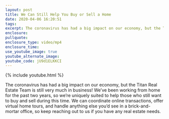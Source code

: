 ```yaml
---
layout: post
title: We Can Still Help You Buy or Sell a Home
date: 2020-04-06 16:20:51
tags:
excerpt: The coronavirus has had a big impact on our economy, but the Titan Real Estate Team is still very much in business!
enclosure:
pullquote:
enclosure_type: video/mp4
enclosure_time:
use_youtube_image: true
youtube_alternate_image:
youtube_code: jU9d1ELKKCI
---
```


{% include youtube.html %}

The coronavirus has had a big impact on our economy, but the Titan Real Estate Team is still very much in business\! We’ve been working from home for the past two years, so we’re uniquely suited to help those who still want to buy and sell during this time. We can coordinate online transactions, offer virtual home tours, and handle anything else you’d see in a brick-and-mortar office, so keep reaching out to us if you have any real estate needs.